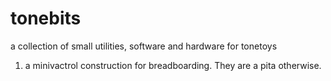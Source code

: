 # tonebits
a collection of small utilities, software and hardware for tonetoys

1. a minivactrol construction for breadboarding. They are a pita otherwise.
